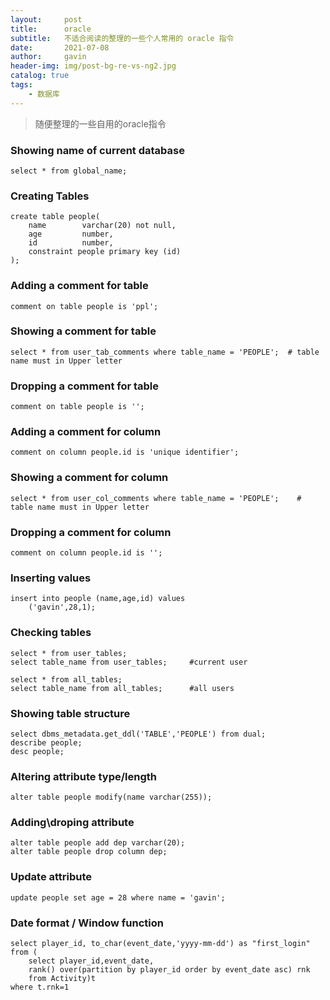 ```yaml
---
layout:     post
title:      oracle
subtitle:   不适合阅读的整理的一些个人常用的 oracle 指令
date:       2021-07-08
author:     gavin
header-img: img/post-bg-re-vs-ng2.jpg
catalog: true
tags:
    - 数据库
---
```


>随便整理的一些自用的oracle指令



### Showing name of current database
```
select * from global_name;
```

### Creating Tables

```
create table people(
    name        varchar(20) not null,
    age         number,
    id          number,
    constraint people primary key (id)
);
```

### Adding a comment for table
```
comment on table people is 'ppl';
```

### Showing a comment for table
```
select * from user_tab_comments where table_name = 'PEOPLE';  # table name must in Upper letter
```

### Dropping a comment for table
```
comment on table people is '';
```

### Adding a comment for column
```
comment on column people.id is 'unique identifier';
```

### Showing a comment for column
```
select * from user_col_comments where table_name = 'PEOPLE';    # table name must in Upper letter
```

### Dropping a comment for column
```
comment on column people.id is '';
```

### Inserting values

```
insert into people (name,age,id) values
    ('gavin',28,1);
```

### Checking tables

```
select * from user_tables;
select table_name from user_tables;     #current user

select * from all_tables;
select table_name from all_tables;      #all users
```

### Showing table structure
```
select dbms_metadata.get_ddl('TABLE','PEOPLE') from dual;
describe people;
desc people;
```

### Altering attribute type/length
```
alter table people modify(name varchar(255));
```

### Adding\droping attribute
```
alter table people add dep varchar(20);
alter table people drop column dep;
```

### Update attribute
```
update people set age = 28 where name = 'gavin';
```


### Date format / Window function
```
select player_id, to_char(event_date,'yyyy-mm-dd') as "first_login"
from (
    select player_id,event_date,
    rank() over(partition by player_id order by event_date asc) rnk
    from Activity)t
where t.rnk=1
```



